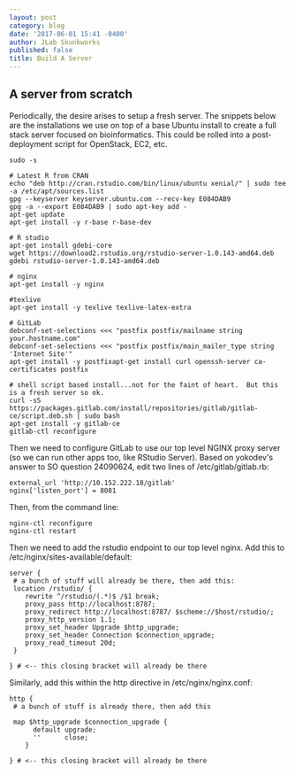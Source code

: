 ```yaml
---
layout: post
category: blog
date: '2017-06-01 15:41 -0400'
author: JLab Skunkworks
published: false
title: Build A Server
---
```

## A server from scratch

Periodically, the desire arises to setup a fresh server.  The snippets below are the installations we use on top of a base Ubuntu install to create a full stack server focused on bioinformatics.  This could be rolled into a post-deployment script for OpenStack, EC2, etc.

```
sudo -s

# Latest R from CRAN
echo "deb http://cran.rstudio.com/bin/linux/ubuntu xenial/" | sudo tee -a /etc/apt/sources.list
gpg --keyserver keyserver.ubuntu.com --recv-key E084DAB9
gpg -a --export E084DAB9 | sudo apt-key add -
apt-get update
apt-get install -y r-base r-base-dev

# R studio
apt-get install gdebi-core
wget https://download2.rstudio.org/rstudio-server-1.0.143-amd64.deb
gdebi rstudio-server-1.0.143-amd64.deb

# nginx
apt-get install -y nginx

#texlive
apt-get install -y texlive texlive-latex-extra

# GitLab
debconf-set-selections <<< "postfix postfix/mailname string your.hostname.com"
debconf-set-selections <<< "postfix postfix/main_mailer_type string 'Internet Site'"
apt-get install -y postfixapt-get install curl openssh-server ca-certificates postfix 

# shell script based install...not for the faint of heart.  But this is a fresh server so ok.
curl -sS https://packages.gitlab.com/install/repositories/gitlab/gitlab-ce/script.deb.sh | sudo bash
apt-get install -y gitlab-ce
gitlab-ctl reconfigure
```

Then we need to configure GitLab to use our top level NGINX proxy server (so we can run other apps too, like RStudio Server).  Based on yokodev's answer to SO question 24090624, edit two lines of /etc/gitlab/gitlab.rb:

```
external_url 'http://10.152.222.18/gitlab'
nginx['listen_port'] = 8081
```
Then, from the command line:

```
nginx-ctl reconfigure
nginx-ctl restart

```

Then we need to add the rstudio endpoint to our top level nginx.  Add this to /etc/nginx/sites-available/default:

```
server {
 # a bunch of stuff will already be there, then add this:
 location /rstudio/ {
	rewrite ^/rstudio/(.*)$ /$1 break;
 	proxy_pass http://localhost:8787;
 	proxy_redirect http://localhost:8787/ $scheme://$host/rstudio/;
 	proxy_http_version 1.1;
 	proxy_set_header Upgrade $http_upgrade;
 	proxy_set_header Connection $connection_upgrade;
 	proxy_read_timeout 20d;
 }
 
} # <-- this closing bracket will already be there
```
Similarly, add this within the http directive in /etc/nginx/nginx.conf:

```
http {
 # a bunch of stuff is already there, then add this

 map $http_upgrade $connection_upgrade {
      default upgrade;
      ''      close;
    }
    
} # <-- this closing bracket will already be there
```